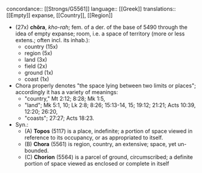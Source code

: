 concordance:: [[Strongs/G5561]] 
language:: [[Greek]] 
translations:: [[Empty]] expanse, [[Country]], [[Region]]

- (27x) **chõra**, *kho-rah*; fem. of a der. of the base of 5490 through the idea of empty expanse; room, i.e. a space of territory (more or less extens.; often incl. its inhab.):
	- country (15x)
	- region (5x)
	- land (3x)
	- field (2x)
	- ground (1x)
	- coast (1x)
- Chora properly denotes "the space lying between two limits or places"; accordingly it has a variety of meanings:
	- "country," Mt 2:12; 8:28; Mk 1:5,
	- "land"; Mk 5:1, 10; Lk 2:8; 8:26; 15:13-14, 15; 19:12; 21:21; Acts 10:39, 12:20; 26:20,
	- "coasts"; 27:27; Acts 18:23.
- Syn.:
	- (A) **Topos** (5117) is a place, indefinite; a portion of space viewed in reference to its occupancy, or as appropriated to itself.
	- (B) **Chora** (5561) is region, country, an extensive; space, yet un-bounded.
	- (C) **Chorion** (5564) is a parcel of ground, circumscribed; a definite portion of space viewed as enclosed or complete in itself